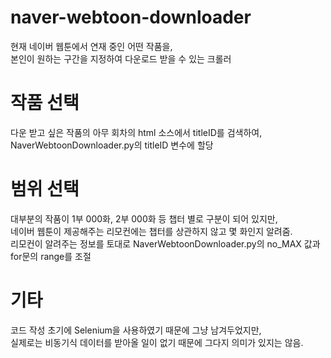# naver-webtoon-downloader
현재 네이버 웹툰에서 연재 중인 어떤 작품을,  
본인이 원하는 구간을 지정하여 다운로드 받을 수 있는 크롤러

# 작품 선택
다운 받고 싶은 작품의 아무 회차의 html 소스에서 titleID를 검색하여,  
NaverWebtoonDownloader.py의 titleID 변수에 할당

# 범위 선택
대부분의 작품이 1부 000화, 2부 000화 등 챕터 별로 구분이 되어 있지만,  
네이버 웹툰이 제공해주는 리모컨에는 챕터를 상관하지 않고 몇 화인지 알려줌.  
리모컨이 알려주는 정보를 토대로 NaverWebtoonDownloader.py의 no_MAX 값과 for문의 range를 조절

# 기타
코드 작성 초기에 Selenium을 사용하였기 때문에 그냥 남겨두었지만,  
실제로는 비동기식 데이터를 받아올 일이 없기 때문에 그다지 의미가 있지는 않음.
